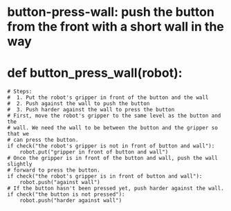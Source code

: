 

# button-press-wall: push the button from the front with a short wall in the way
# def button_press_wall(robot):
    # Steps:
    #  1. Put the robot's gripper in front of the button and the wall
    #  2. Push against the wall to push the button
    #  3. Push harder against the wall to press the button
    # First, move the robot's gripper to the same level as the button and the
    # wall. We need the wall to be between the button and the gripper so that we
    # can press the button.
    if check("the robot's gripper is not in front of button and wall"):
        robot.put("gripper in front of button and wall")
    # Once the gripper is in front of the button and wall, push the wall slightly
    # forward to press the button.
    if check("the robot's gripper is in front of button and wall"):
        robot.push("against wall")
    # If the button hasn't been pressed yet, push harder against the wall.
    if check("the button is not pressed"):
        robot.push("harder against wall")